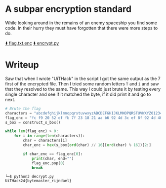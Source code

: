 # A subpar encryption standard

While looking around in the remains of an enemy spaceship you find some code. In their hurry they must have forgotten that there were more steps to do.

[⬇️ flag.txt.enc](./flag.txt.enc)
[⬇️ encrypt.py](./encrypt.py)

# Writeup

Saw that when I wrote "UiTHack" in the script I got the same output as the 7 first of the encrypted file. Then I tried some random letters `T` and `i` and saw that they resolved to the same. This way I could just brute it by testing every single character and see if it matched the byte, if it did print it and go to next. 

```python
# Brute the flag
characters = "abcdefghijklmnopqrstuvwxyzABCDEFGHIJKLMNOPQRSTUVWXYZ0123456789_!#$%&'()*+,-./:;<=>?@[]^`{|}~"
flag_enc = "fc f9 20 52 ef fb 7f 23 18 21 aa b6 92 4d 3c ef 8f 92 4d 40 cf 40 f9 2 9f 43 ef 4d 50 ff".split(" ")
s_box = construct_s_box()

while len(flag_enc) > 0:
	for i in range(len(characters)):
		char = characters[i]
		char_enc = hex(s_box[ord(char) // 16][ord(char) % 16])[2:]

		if char_enc == flag_enc[0]:
			print(char, end="")
			flag_enc.pop(0)
			break
```

```
└─$ python3 decrypt.py 
UiTHack24{bytemaster_rijndael}
```